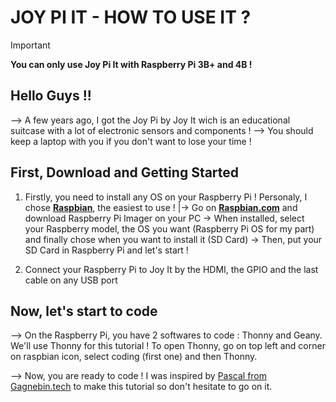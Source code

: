 # JOY PI IT - HOW TO USE IT ?

> [!IMPORTANT]
> **You can only use Joy Pi It with Raspberry Pi 3B+ and 4B !**

## Hello Guys !!

--> A few years ago, I got the Joy Pi by Joy It wich is an educational suitcase with a lot of electronic sensors and components !
--> You should keep a laptop with you if you don't want to lose your time !
        
## First, Download and Getting Started

1. Firstly, you need to install any OS on your Raspberry Pi ! Personaly, I chose [**Raspbian**](https://www.raspberrypi.com/software/), the easiest to use !
|-> Go on [**Raspbian.com**](https://www.raspberrypi.com/software/) and download Raspberry Pi Imager on your PC
        -> When installed, select your Raspberry model, the OS you want (Raspberry Pi OS for my part) and finally chose when you want to install it (SD Card)
        -> Then, put your SD Card in Raspberry Pi and let's start !

2. Connect your Raspberry Pi to Joy It by the HDMI, the GPIO and the last cable on any USB port

## Now, let's start to code

--> On the Raspberry Pi, you have 2 softwares to code : Thonny and Geany. We'll use Thonny for this tutorial ! To open Thonny, go on top left and corner on raspbian 
    icon, select coding (first one) and then Thonny.

--> Now, you are ready to code ! I was inspired by [Pascal from Gagnebin.tech](https://gagnebin.tech/joy-pi/) to make this tutorial so don't hesitate to go on it.
